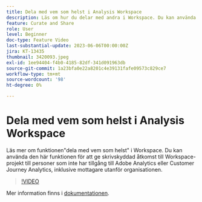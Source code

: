 ```yaml
---
title: Dela med vem som helst i Analysis Workspace
description: Läs om hur du delar med andra i Workspace. Du kan använda den här funktionen för att ge skrivskyddad åtkomst till Workspace-projekt till personer som inte har tillgång till Adobe Analytics eller CJA, inklusive mottagare utanför organisationen.
feature: Curate and Share
role: User
level: Beginner
doc-type: Feature Video
last-substantial-update: 2023-06-06T00:00:00Z
jira: KT-13435
thumbnail: 3420093.jpeg
exl-id: 1ee94404-f4b0-4185-82df-341d091963db
source-git-commit: 1a23bfa0e22a8201c4e39131fafe09573c829ce7
workflow-type: tm+mt
source-wordcount: '98'
ht-degree: 0%

---
```


# Dela med vem som helst i Analysis Workspace

Läs mer om funktionen&quot;dela med vem som helst&quot; i Workspace. Du kan använda den här funktionen för att ge skrivskyddad åtkomst till Workspace-projekt till personer som inte har tillgång till Adobe Analytics eller Customer Journey Analytics, inklusive mottagare utanför organisationen.

>[!VIDEO](https://video.tv.adobe.com/v/3420093/?learn=on)

Mer information finns i [dokumentationen](https://experienceleague.adobe.com/docs/analytics/analyze/analysis-workspace/curate-share/share-projects.html?lang=en#share-public-link).
